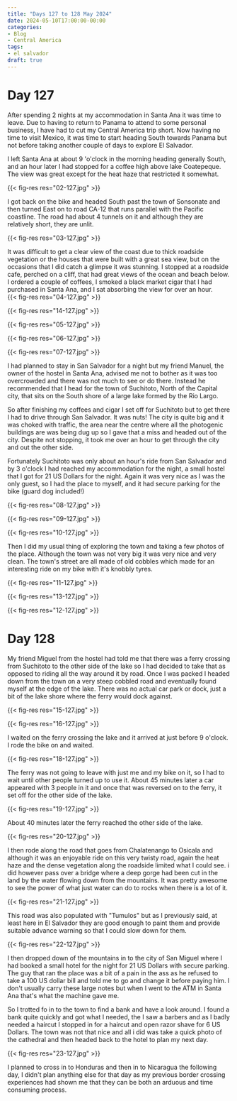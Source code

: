 ```yaml
---
title: "Days 127 to 128 May 2024"
date: 2024-05-10T17:00:00-00:00
categories:
- Blog
- Central America
tags:
- el salvador
draft: true
---
```


# Day 127

After spending 2 nights at my accommodation in Santa Ana it was time to leave. Due to having to return to Panama to attend to some personal business, I have had to cut my Central America trip short. Now having no time to visit Mexico, it was time to start heading South towards Panama but not before taking another couple of days to explore El Salvador.

I left Santa Ana at about 9 'o'clock in the morning heading generally South, and an hour later I had stopped for a coffee high above lake Coatepeque. The view was great except for the heat haze that restricted it somewhat.

{{< fig-res res="02-127.jpg" >}}

<!--more-->

I got back on the bike and headed South past the town of Sonsonate and then turned East on to road CA-12 that runs parallel with the Pacific coastline. The road had about 4 tunnels on it and although they are relatively short, they are unlit.

{{< fig-res res="03-127.jpg" >}}

It was difficult to get a clear view of the coast due to thick roadside vegetation or the houses that were built with a great sea view, but on the occasions that I did catch a glimpse it was stunning. I stopped at a roadside cafe, perched on a cliff, that had great views of the ocean and beach below. I ordered a couple of coffees, I smoked a black market cigar that I had purchased in Santa Ana, and I sat absorbing the view for over an hour.
\
{{< fig-res res="04-127.jpg" >}}

{{< fig-res res="14-127.jpg" >}}

{{< fig-res res="05-127.jpg" >}}

{{< fig-res res="06-127.jpg" >}}

{{< fig-res res="07-127.jpg" >}}

I had planned to stay in San Salvador for a night but my friend Manuel, the owner of the hostel in Santa Ana, advised me not to bother as it was too overcrowded and there was not much to see or do there. Instead he recommended that I head for the town of Suchitoto, North of the Capital city, that sits on the South shore of a large lake formed by the Rio Largo.

So after finishing my coffees and cigar I set off for Suchitoto but to get there I had to drive through San Salvador. It was nuts! The city is quite big and it was choked with traffic, the area near the centre where all the photogenic buildings are was being dug up so I gave that a miss and headed out of the city. Despite not stopping, it took me over an hour to get through the city and out the other side.

Fortunately Suchitoto was only about an hour's ride from San Salvador and by 3 o'clock I had reached my accommodation for the night, a small hostel that I got for 21 US Dollars for the night. Again it was very nice as I was the only guest, so I had the place to myself, and it had secure parking for the bike (guard dog included!)


{{< fig-res res="08-127.jpg" >}}

{{< fig-res res="09-127.jpg" >}}

{{< fig-res res="10-127.jpg" >}}

Then I did my usual thing of exploring the town and taking a few photos of the place. Although the town was not very big it was very nice and very clean. The town's street are all made of old cobbles which made for an interesting ride on my bike with it's knobbly tyres.

{{< fig-res res="11-127.jpg" >}}

{{< fig-res res="13-127.jpg" >}}

{{< fig-res res="12-127.jpg" >}}

# Day 128

My friend Miguel from the hostel had told me that there was a ferry crossing from Suchitoto to the other side of the lake so I had decided to take that as opposed to riding all the way around it by road. Once I was packed I headed down from the town on a very steep cobbled road and eventually found myself at the edge of the lake. There was no actual car park or dock, just a bit of the lake shore where the ferry would dock against.

{{< fig-res res="15-127.jpg" >}}

{{< fig-res res="16-127.jpg" >}}

I waited on the ferry crossing the lake and it arrived at just before 9 o'clock. I rode the bike on and waited. 

{{< fig-res res="18-127.jpg" >}}

The ferry was not going to leave with just me and my bike on it, so I had to wait until other people turned up to use it. About 45 minutes later a car appeared with 3 people in it and once that was reversed on to the ferry, it set off for the other side of the lake. 

{{< fig-res res="19-127.jpg" >}}

About 40 minutes later the ferry reached the other side of the lake.

{{< fig-res res="20-127.jpg" >}}

I then rode along the road that goes from Chalatenango to Osicala and although it was an enjoyable ride on this very twisty road, again the heat haze and the dense vegetation along the roadside limited what I could see. i did however pass over a bridge where a deep gorge had been cut in the land by the water flowing down from the mountains. It was pretty awesome to see the power of what just water can do to rocks when there is a lot of it.

{{< fig-res res="21-127.jpg" >}}

This road was also populated with "Tumulos" but as I previously said, at least here in El Salvador they are good enough to paint them and provide suitable advance warning so that I could slow down for them.

{{< fig-res res="22-127.jpg" >}}

I then dropped down of the mountains in to the city of San Miguel where I had booked a small hotel for the night for 21 US Dollars with secure parking. The guy that ran the place was a bit of a pain in the ass as he refused to take a 100 US dollar bill and told me to go and change it before paying him. I don't usually carry these large notes but when I went to the ATM in Santa Ana that's what the machine gave me.

So I trotted fo in to the town to find a bank and have a look around. I found a bank quite quickly and got what I needed, the I saw a barbers and as I badly needed a haircut I stopped in for a haircut and open razor shave for 6 US Dollars. The town was not that nice and all i did was take a quick photo of the cathedral and then headed back to the hotel to plan my next day.

{{< fig-res res="23-127.jpg" >}}

I planned to cross in to Honduras and then in to Nicaragua the following day, I didn't plan anything else for that day as my previous border crossing experiences had shown me that they can be both an arduous and time consuming process.